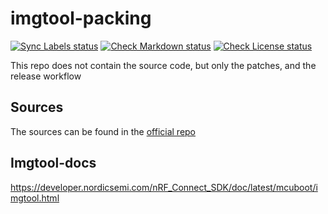 # imgtool-packing

[![Sync Labels status](https://github.com/arduino/imgtool-packing/actions/workflows/sync-labels.yml/badge.svg)](https://github.com/arduino/imgtool-packing/actions/workflows/sync-labels.yml)
[![Check Markdown status](https://github.com/arduino/imgtool-packing/actions/workflows/check-markdown-task.yml/badge.svg)](https://github.com/arduino/imgtool-packing/actions/workflows/check-markdown-task.yml)
[![Check License status](https://github.com/arduino/imgtool-packing/actions/workflows/check-license.yml/badge.svg)](https://github.com/arduino/imgtool-packing/actions/workflows/check-license.yml)

This repo does not contain the source code, but only the patches, and the release workflow

## Sources
The sources can be found in the [official repo](https://github.com/mcu-tools/mcuboot/tree/main/scripts)

## Imgtool-docs
https://developer.nordicsemi.com/nRF_Connect_SDK/doc/latest/mcuboot/imgtool.html
